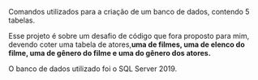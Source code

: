 Comandos utilizados para a criação de um banco de dados, contendo 5 tabelas.

Esse projeto é sobre um desafio de código que fora proposto para mim, devendo coter uma tabela de atores,**uma de filmes, uma de elenco do filme, uma de gênero do filme e uma do gênero dos atores.** 

O banco de dados utilizado foi o SQL Server 2019. 
